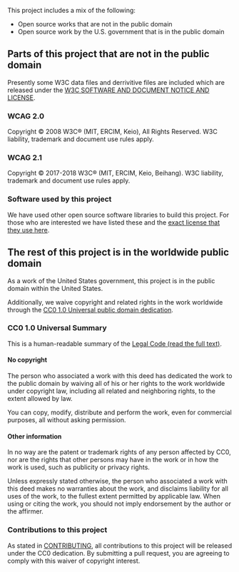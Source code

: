 This project includes a mix of the following:

- Open source works that are not in the public domain
- Open source work by the U.S. government that is in the public domain

## Parts of this project that are not in the public domain

Presently some W3C data files and derrivitive files are included which are released under the [W3C SOFTWARE AND DOCUMENT NOTICE AND LICENSE](https://www.w3.org/Consortium/Legal/2015/copyright-software-and-document).

### WCAG 2.0

Copyright © 2008 W3C® (MIT, ERCIM, Keio), All Rights Reserved. W3C liability, trademark and document use rules apply.

### WCAG 2.1

Copyright © 2017-2018 W3C® (MIT, ERCIM, Keio, Beihang). W3C liability, trademark and document use rules apply.

### Software used by this project

We have used other open source software libraries to build this project. For those who are interested we have listed these and the [exact license that they use here](https://github.com/GSA/open-product-accessibility-template/tree/main/license).

## The rest of this project is in the worldwide public domain

As a work of the United States government, this project is in the public domain within the United States.

Additionally, we waive copyright and related rights in the work worldwide through the [CC0 1.0 Universal public domain dedication](https://creativecommons.org/publicdomain/zero/1.0/).

### CC0 1.0 Universal Summary

This is a human-readable summary of the
[Legal Code (read the full text)](https://creativecommons.org/publicdomain/zero/1.0/legalcode).

#### No copyright

The person who associated a work with this deed has dedicated the work to the public domain by waiving all of his or her rights to the work worldwide under copyright law, including all related and neighboring rights, to the extent allowed by law.

You can copy, modify, distribute and perform the work, even for commercial purposes, all without asking permission.

#### Other information

In no way are the patent or trademark rights of any person affected by CC0, nor are the rights that other persons may have in the work or in how the work is used, such as publicity or privacy rights.

Unless expressly stated otherwise, the person who associated a work with this deed makes no warranties about the work, and disclaims liability for all uses of the work, to the fullest extent permitted by applicable law. When using or citing the work, you should not imply endorsement by the author or the affirmer.

### Contributions to this project

As stated in [CONTRIBUTING](CONTRIBUTING.md), all contributions to this project will be released under the CC0 dedication. By submitting a pull request, you are agreeing to comply with this waiver of copyright interest.
